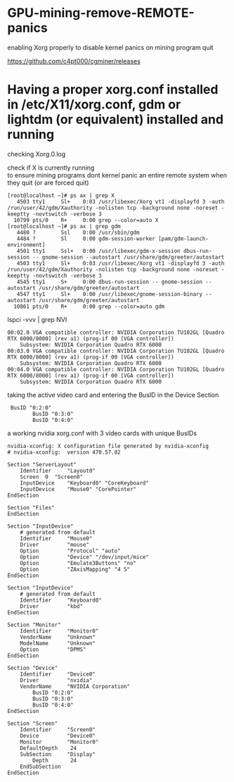 # GPU-mining-remove-REMOTE-panics
enabling Xorg properly to disable kernel panics on mining program quit

https://github.com/c4pt000/cgminer/releases

# Having a proper xorg.conf installed in /etc/X11/xorg.conf, gdm or lightdm (or equivalent) installed and running
checking Xorg.0.log

check if X is currently running
<br>
to ensure mining programs dont kernel panic an entire remote system when they quit (or are forced quit)
```
[root@localhost ~]# ps ax | grep X
   4503 tty1     Sl+    0:03 /usr/libexec/Xorg vt1 -displayfd 3 -auth /run/user/42/gdm/Xauthority -nolisten tcp -background none -noreset -keeptty -novtswitch -verbose 3
  10799 pts/0    R+     0:00 grep --color=auto X
[root@localhost ~]# ps ax | grep gdm
   4480 ?        Ssl    0:00 /usr/sbin/gdm
   4484 ?        Sl     0:00 gdm-session-worker [pam/gdm-launch-environment]
   4501 tty1     Ssl+   0:00 /usr/libexec/gdm-x-session dbus-run-session -- gnome-session --autostart /usr/share/gdm/greeter/autostart
   4503 tty1     Sl+    0:03 /usr/libexec/Xorg vt1 -displayfd 3 -auth /run/user/42/gdm/Xauthority -nolisten tcp -background none -noreset -keeptty -novtswitch -verbose 3
   4545 tty1     S+     0:00 dbus-run-session -- gnome-session --autostart /usr/share/gdm/greeter/autostart
   4547 tty1     Sl+    0:00 /usr/libexec/gnome-session-binary --autostart /usr/share/gdm/greeter/autostart
  10861 pts/0    R+     0:00 grep --color=auto gdm
```




lspci -vvv | grep NVI
```
00:02.0 VGA compatible controller: NVIDIA Corporation TU102GL [Quadro RTX 6000/8000] (rev a1) (prog-if 00 [VGA controller])
	Subsystem: NVIDIA Corporation Quadro RTX 6000
00:03.0 VGA compatible controller: NVIDIA Corporation TU102GL [Quadro RTX 6000/8000] (rev a1) (prog-if 00 [VGA controller])
	Subsystem: NVIDIA Corporation Quadro RTX 6000
00:04.0 VGA compatible controller: NVIDIA Corporation TU102GL [Quadro RTX 6000/8000] (rev a1) (prog-if 00 [VGA controller])
	Subsystem: NVIDIA Corporation Quadro RTX 6000
```

taking the active video card and entering the BusID in the Device Section
```
 BusID "0:2:0"
        BusID "0:3:0"
        BusID "0:4:0"
```

a working nvidia xorg.conf with 3 video cards with unique BusIDs

```
nvidia-xconfig: X configuration file generated by nvidia-xconfig
# nvidia-xconfig:  version 470.57.02

Section "ServerLayout"
    Identifier     "Layout0"
    Screen	0  "Screen0"
    InputDevice    "Keyboard0" "CoreKeyboard"
    InputDevice    "Mouse0" "CorePointer"
EndSection

Section "Files"
EndSection

Section "InputDevice"
    # generated from default
    Identifier     "Mouse0"
    Driver         "mouse"
    Option         "Protocol" "auto"
    Option         "Device" "/dev/input/mice"
    Option         "Emulate3Buttons" "no"
    Option         "ZAxisMapping" "4 5"
EndSection

Section "InputDevice"
    # generated from default
    Identifier     "Keyboard0"
    Driver         "kbd"
EndSection

Section "Monitor"
    Identifier     "Monitor0"
    VendorName     "Unknown"
    ModelName	   "Unknown"
    Option         "DPMS"
EndSection

Section "Device"
    Identifier     "Device0"
    Driver         "nvidia"
    VendorName     "NVIDIA Corporation"
        BusID "0:2:0"
        BusID "0:3:0"
        BusID "0:4:0"
EndSection

Section "Screen"
    Identifier     "Screen0"
    Device         "Device0"
    Monitor        "Monitor0"
    DefaultDepth    24
    SubSection     "Display"
        Depth       24
    EndSubSection
EndSection
```




